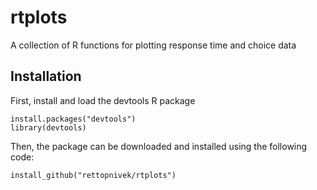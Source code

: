 # rtplots
A collection of R functions for plotting response time and choice data

## Installation

First, install and load the devtools R package
```{r}
install.packages("devtools")
library(devtools)
```

Then, the package can be downloaded and installed using the following code:
```{r}
install_github("rettopnivek/rtplots")
```
